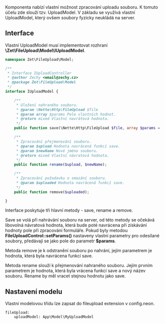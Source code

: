 Komponenta nabízí vlastní možnost zpracování uploadu souboru. K tomuto účelu zde slouží tzv. UploadModel. V základu se využívá vlastní UploadModel, který ovšem soubory fyzicky neukládá na server.

## Interface
Vlastní UploadModel musí implementovat rozhraní **\Zet\FileUpload\Model\IUploadModel**.
```php
namespace Zet\FileUpload\Model;

/**
 * Interface IUploadController
 * @author Zechy <email@zechy.cz>
 * @package Zet\FileUpload\Model
 */
interface IUploadModel {

	/**
	 * Uložení nahraného souboru.
	 * @param \Nette\Http\FileUpload $file
	 * @param array $params Pole vlastních hodnot.
	 * @return mixed Vlastní navrátová hodnota.
	 */
	public function save(\Nette\Http\FileUpload $file, array $params = []);

	/**
	 * Zpracování přejmenování souboru.
	 * @param $upload Hodnota navrácená funkcí save.
	 * @param $newName Nové jméno souboru.
	 * @return mixed Vlastní návratová hodnota.
	 */
	public function rename($upload, $newName);

	/**
	 * Zpracování požadavku o smazání souboru.
	 * @param $uploaded Hodnota navrácená funkcí save.
	 */
	public function remove($uploaded);

}
```

Interface poskytuje tři hlavní metody - save, rename a remove. 

Save se volá při nahrávání souboru na server, od této metody se očekává libovolná návratová hodnota, která bude poté navrácena při získávání hodnoty pole při zpracování formuláře. Pokud byly metodou **FileUploadControl::setParams()** nastaveny vlastní parametry pro odesílané soubory, předávají se jako pole do parametr **$params**.

Metoda remove je k odstranění souboru po nahrání, jejím parametrem je hodnota, která byla navrácena funkcí save.

Metoda rename slouží k přejmenování nahraného souboru. Jejím prvním parametrem je hodnota, která byla vrácena funkcí save a nový název souboru. Rename by měl vracet stejnou hodnotu jako save.

## Nastavení modelu
Vlastní modelovou třídu lze zapsat do fileupload extension v config.neon.
```
fileUpload:
    uploadModel: App\Model\MyUploadModel
```